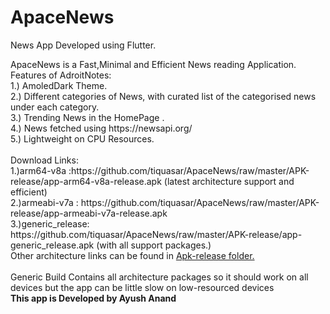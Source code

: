 # ApaceNews

News App Developed using Flutter.<br>
<p>
ApaceNews is a Fast,Minimal and Efficient News reading Application.<br>
Features of AdroitNotes:<br>
  1.) AmoledDark Theme.<br>
  2.) Different categories of News, with curated list of the categorised news under each category.<br>
  3.) Trending News in the HomePage .<br>
  4.) News fetched using https://newsapi.org/ <br>
  5.) Lightweight on CPU Resources.<br><br>
  Download Links:<br>
1.)arm64-v8a :https://github.com/tiquasar/ApaceNews/raw/master/APK-release/app-arm64-v8a-release.apk
  (latest architecture support and efficient)<br>
2.)armeabi-v7a : https://github.com/tiquasar/ApaceNews/raw/master/APK-release/app-armeabi-v7a-release.apk<br>
3.)generic_release: https://github.com/tiquasar/ApaceNews/raw/master/APK-release/app-generic_release.apk (with all support packages.)<br>
Other architecture links can be found in <a href="https://github.com/tiquasar/ApaceNews/tree/master/APK-release">Apk-release folder.</a><br><br>
 Generic Build Contains all architecture packages so it should work on all devices but the app can be little slow on low-resourced devices<br>
<b>This app is Developed by Ayush Anand</b><br>

</p>

